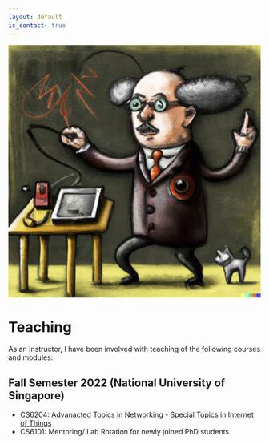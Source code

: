 ```yaml
---
layout: default
is_contact: true
---
```

![Image for the course](professor.png)  

# Teaching  

As an Instructor, I have been involved with teaching of the following courses and modules:  

## Fall Semester 2022 (National University of Singapore)

* [CS6204: Advanacted Topics in Networking - Special Topics in Internet of Things](https://weiserlab.github.io/ambuj/cs6204)    
* CS6101: Mentoring/ Lab Rotation for newly joined PhD students    

